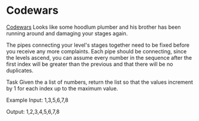 # Сodewars
[Codewars](https://www.codewars.com/kata/56b29582461215098d00000f/train/java)
Looks like some hoodlum plumber and his brother has been running around and damaging your stages again.

The pipes connecting your level's stages together need to be fixed before you receive any more complaints. Each pipe should be connecting, since the levels ascend, you can assume every number in the sequence after the first index will be greater than the previous and that there will be no duplicates.

Task
Given the a list of numbers, return the list so that the values increment by 1 for each index up to the maximum value.

Example
Input: 1,3,5,6,7,8

Output: 1,2,3,4,5,6,7,8
